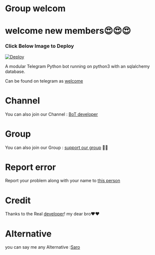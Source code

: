 # Group welcom

# welcome new members😍😍😍

### Click Below Image to Deploy
[![Deploy](https://telegra.ph/file/b27a1b2dc4b476efd3098.jpg)](https://heroku.com/deploy?template=https://github.com/sarobot/welcome-bot)




A modular Telegram Python bot running on python3 with an sqlalchemy database.

Can be found on telegram as [welcome](http://t.me/Grpwc_bot) 


# Channel
You can also join our Channel : [BoT developer](https://t.me/lntechnical) 

# Group
You can also join our Group : [support our group](https://t.me/lntechnicalgroup) 🤝🏻

# Report error
Report your problem along with your name to [this person](https://t.me/Nicebroadmin👨🏻‍💻) 

# Credit



Thanks to the Real [developer](https://t.me/Nicebroadmin)! my dear bro❤️❤️



# Alternative

you can say me any Alternative :[Saro](https://t.me/Cosmici)
